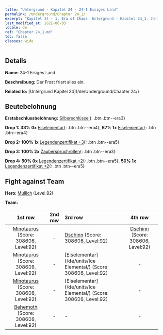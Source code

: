 ```yaml
---
title: "Untergrund - Kapitel 24 - 24-1 Eisiges Land"
permalink: /Underground/Chapter 24_1/
excerpt: "Kapitel 24 - 1. Era of Chaos  Untergrund - Kapitel 24_1. 24-1 Eisiges Land"
last_modified_at: 2021-06-03
locale: de
ref: "Chapter 24_1.md"
toc: false
classes: wide
---
```


## Details

 **Name:** 24-1 Eisiges Land

 **Beschreibung:** Der Frost friert alles ein.

 **Related to:** [Untergrund Kapitel 24](/de/Underground/Chapter 24/)

## Beutebelohnung

 **Erstabschlussbelohnung:** [Silberschlüssel](/ItemsDE/con_693/){: .btn .btn--era3}

 **Drop 1:** **33% 0x** [Eiselementar](/ItemsDE/unt_264/){: .btn .btn--era4}, **67% 1x** [Eiselementar](/ItemsDE/unt_264/){: .btn .btn--era4}

 **Drop 2:** **100% 1x** [Legendenzertifikat +3](/ItemsDE/mat_88/){: .btn .btn--era5}

 **Drop 3:** **100% 2x** [Zauberspruchrollen](/ItemsDE/con_694/){: .btn .btn--era3}

 **Drop 4:** **50% 0x** [Legendenzertifikat +2](/ItemsDE/mat_81/){: .btn .btn--era5}, **50% 1x** [Legendenzertifikat +2](/ItemsDE/mat_81/){: .btn .btn--era5}


## Fight against Team
 **Hero:** [Mullich](/de/heroes/Mullich/) (Level:92)

 **Team:**


  | 1st row | 2nd row | 3rd row | 4th row |
  |:----:|:----:|:----|:----:|
  | [Minotaurus](/de/units/Minotaur/) (Score: 308606, Level:92)  | - | [Dschinn](/de/units/Genie/) (Score: 308606, Level:92)  | [Dschinn](/de/units/Genie/) (Score: 308606, Level:92)  |
  | [Minotaurus](/de/units/Minotaur/) (Score: 308606, Level:92)  | - | [Eiselementar](/de/units/Ice Elemental/) (Score: 308606, Level:92)  | - |
  | [Minotaurus](/de/units/Minotaur/) (Score: 308606, Level:92)  | - | [Eiselementar](/de/units/Ice Elemental/) (Score: 308606, Level:92)  | - |
  | [Behemoth](/de/units/Behemoth/) (Score: 308606, Level:92)  | - | - | - |



